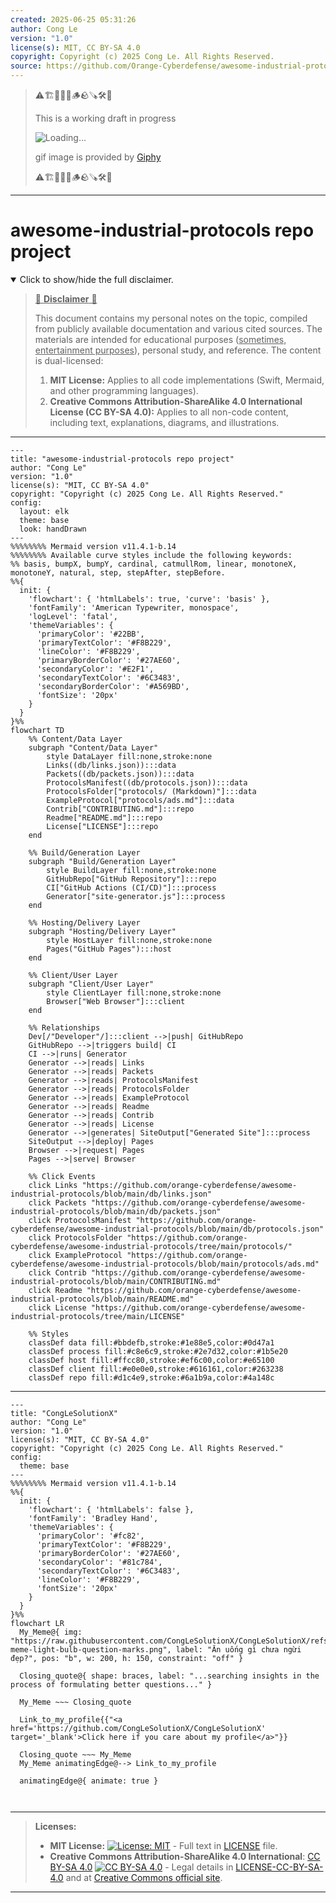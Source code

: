 ```yaml
---
created: 2025-06-25 05:31:26
author: Cong Le
version: "1.0"
license(s): MIT, CC BY-SA 4.0
copyright: Copyright (c) 2025 Cong Le. All Rights Reserved.
source: https://github.com/Orange-Cyberdefense/awesome-industrial-protocols
---
```



> ⚠️🏗️🚧🦺🧱🪵🪨🪚🛠️👷
> 
> This is a working draft in progress
> 
> ![Loading...](https://media2.giphy.com/media/v1.Y2lkPTc5MGI3NjExMXVjejV3dnVjc2o5MXd3eXBvcDR1cHlzbHQ1Z2R6YjY0ZHpmdjJ6OCZlcD12MV9pbnRlcm5hbF9naWZfYnlfaWQmY3Q9Zw/hL9q5k9dk9l0wGd4e0/giphy.gif)
>
> gif image is provided by [Giphy](https://giphy.com)
> 
> ⚠️🏗️🚧🦺🧱🪵🪨🪚🛠️👷


----




# awesome-industrial-protocols repo project
<details open>
<summary>Click to show/hide the full disclaimer.</summary>
   
> <ins>📢 **Disclaimer** 🚨</ins>
>
> This document contains my personal notes on the topic,
> compiled from publicly available documentation and various cited sources.
> The materials are intended for educational purposes (<ins>sometimes, entertainment purposes</ins>), personal study, and reference.
> The content is dual-licensed:
> 1. **MIT License:** Applies to all code implementations (Swift, Mermaid, and other programming languages).
> 2. **Creative Commons Attribution-ShareAlike 4.0 International License (CC BY-SA 4.0):** Applies to all non-code content, including text, explanations, diagrams, and illustrations.

</details>


----

```mermaid
---
title: "awesome-industrial-protocols repo project"
author: "Cong Le"
version: "1.0"
license(s): "MIT, CC BY-SA 4.0"
copyright: "Copyright (c) 2025 Cong Le. All Rights Reserved."
config:
  layout: elk
  theme: base
  look: handDrawn
---
%%%%%%%% Mermaid version v11.4.1-b.14
%%%%%%%% Available curve styles include the following keywords:
%% basis, bumpX, bumpY, cardinal, catmullRom, linear, monotoneX, monotoneY, natural, step, stepAfter, stepBefore.
%%{
  init: {
    'flowchart': { 'htmlLabels': true, 'curve': 'basis' },
    'fontFamily': 'American Typewriter, monospace',
    'logLevel': 'fatal',
    'themeVariables': {
      'primaryColor': '#22BB',
      'primaryTextColor': '#F8B229',
      'lineColor': '#F8B229',
      'primaryBorderColor': '#27AE60',
      'secondaryColor': '#E2F1',
      'secondaryTextColor': '#6C3483',
      'secondaryBorderColor': '#A569BD',
      'fontSize': '20px'
    }
  }
}%%
flowchart TD
    %% Content/Data Layer
    subgraph "Content/Data Layer"
        style DataLayer fill:none,stroke:none
        Links((db/links.json)):::data
        Packets((db/packets.json)):::data
        ProtocolsManifest((db/protocols.json)):::data
        ProtocolsFolder["protocols/ (Markdown)"]:::data
        ExampleProtocol["protocols/ads.md"]:::data
        Contrib["CONTRIBUTING.md"]:::repo
        Readme["README.md"]:::repo
        License["LICENSE"]:::repo
    end

    %% Build/Generation Layer
    subgraph "Build/Generation Layer"
        style BuildLayer fill:none,stroke:none
        GitHubRepo["GitHub Repository"]:::repo
        CI["GitHub Actions (CI/CD)"]:::process
        Generator["site-generator.js"]:::process
    end

    %% Hosting/Delivery Layer
    subgraph "Hosting/Delivery Layer"
        style HostLayer fill:none,stroke:none
        Pages("GitHub Pages"):::host
    end

    %% Client/User Layer
    subgraph "Client/User Layer"
        style ClientLayer fill:none,stroke:none
        Browser["Web Browser"]:::client
    end

    %% Relationships
    Dev[/"Developer"/]:::client -->|push| GitHubRepo
    GitHubRepo -->|triggers build| CI
    CI -->|runs| Generator
    Generator -->|reads| Links
    Generator -->|reads| Packets
    Generator -->|reads| ProtocolsManifest
    Generator -->|reads| ProtocolsFolder
    Generator -->|reads| ExampleProtocol
    Generator -->|reads| Readme
    Generator -->|reads| Contrib
    Generator -->|reads| License
    Generator -->|generates| SiteOutput["Generated Site"]:::process
    SiteOutput -->|deploy| Pages
    Browser -->|request| Pages
    Pages -->|serve| Browser

    %% Click Events
    click Links "https://github.com/orange-cyberdefense/awesome-industrial-protocols/blob/main/db/links.json"
    click Packets "https://github.com/orange-cyberdefense/awesome-industrial-protocols/blob/main/db/packets.json"
    click ProtocolsManifest "https://github.com/orange-cyberdefense/awesome-industrial-protocols/blob/main/db/protocols.json"
    click ProtocolsFolder "https://github.com/orange-cyberdefense/awesome-industrial-protocols/tree/main/protocols/"
    click ExampleProtocol "https://github.com/orange-cyberdefense/awesome-industrial-protocols/blob/main/protocols/ads.md"
    click Contrib "https://github.com/orange-cyberdefense/awesome-industrial-protocols/blob/main/CONTRIBUTING.md"
    click Readme "https://github.com/orange-cyberdefense/awesome-industrial-protocols/blob/main/README.md"
    click License "https://github.com/orange-cyberdefense/awesome-industrial-protocols/tree/main/LICENSE"

    %% Styles
    classDef data fill:#bbdefb,stroke:#1e88e5,color:#0d47a1
    classDef process fill:#c8e6c9,stroke:#2e7d32,color:#1b5e20
    classDef host fill:#ffcc80,stroke:#ef6c00,color:#e65100
    classDef client fill:#e0e0e0,stroke:#616161,color:#263238
    classDef repo fill:#d1c4e9,stroke:#6a1b9a,color:#4a148c

```

-----


<!-- 
```mermaid
%% Current Mermaid version
info
```  -->


```mermaid
---
title: "CongLeSolutionX"
author: "Cong Le"
version: "1.0"
license(s): "MIT, CC BY-SA 4.0"
copyright: "Copyright (c) 2025 Cong Le. All Rights Reserved."
config:
  theme: base
---
%%%%%%%% Mermaid version v11.4.1-b.14
%%{
  init: {
    'flowchart': { 'htmlLabels': false },
    'fontFamily': 'Bradley Hand',
    'themeVariables': {
      'primaryColor': '#fc82',
      'primaryTextColor': '#F8B229',
      'primaryBorderColor': '#27AE60',
      'secondaryColor': '#81c784',
      'secondaryTextColor': '#6C3483',
      'lineColor': '#F8B229',
      'fontSize': '20px'
    }
  }
}%%
flowchart LR
  My_Meme@{ img: "https://raw.githubusercontent.com/CongLeSolutionX/CongLeSolutionX/refs/heads/main/assets/images/My-meme-light-bulb-question-marks.png", label: "Ăn uống gì chưa ngừi đẹp?", pos: "b", w: 200, h: 150, constraint: "off" }

  Closing_quote@{ shape: braces, label: "...searching insights in the process of formulating better questions..." }
    
  My_Meme ~~~ Closing_quote
    
  Link_to_my_profile{{"<a href='https://github.com/CongLeSolutionX/CongLeSolutionX' target='_blank'>Click here if you care about my profile</a>"}}

  Closing_quote ~~~ My_Meme
  My_Meme animatingEdge@--> Link_to_my_profile
  
  animatingEdge@{ animate: true }



```

---
>**Licenses:**
>
>- **MIT License:**  [![License: MIT](https://img.shields.io/badge/License-MIT-yellow.svg)](LICENSE) - Full text in [LICENSE](LICENSE) file.
>- **Creative Commons Attribution-ShareAlike 4.0 International**: [CC BY-SA 4.0](https://creativecommons.org/licenses/by-sa/4.0/) [![CC BY-SA 4.0](https://licensebuttons.net/l/by-sa/4.0/88x31.png)](https://creativecommons.org/licenses/by-sa/4.0/) - Legal details in [LICENSE-CC-BY-SA-4.0](THE_PAST/LICENSE-CC-BY-SA-4.0) and at [Creative Commons official site](https://creativecommons.org/licenses/by-sa/4.0/).
>
---